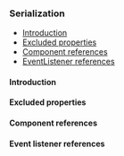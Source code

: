 <h3 class="doc-title">Serialization</h3>

- [Introduction](#introduction)
- [Excluded properties](#excluded-properties)
- [Component references](#component-references)
- [EventListener references](#eventlistener-references)

<h4><a id="introduction">Introduction</a></h4>

<h4><a id="excluded-properties">Excluded properties</a></h4>

<h4><a id="component-references">Component references</a></h4>

<h4><a id="eventlistener-references">Event listener references</a></h4>





























